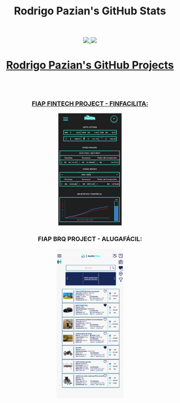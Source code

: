 <h1 align="center">
   Rodrigo Pazian's GitHub Stats
</h1>
<br><br>
<div align="center">
  <a href="https://github.com/rodrigopazian/github-readme-stats">
  <img height="180em" src="https://github-readme-stats.vercel.app/api?username=rodrigopazian&theme=cobalt&show_icons=true"/>
  <img height="180em" src="https://github-readme-stats.vercel.app/api/top-langs/?username=rodrigopazian&layout=compact&langs_count=16&theme=cobalt"/>  
</div>

<h1 align="center">
  Rodrigo Pazian's GitHub Projects
</h1>
<br><br>

<h3 align="center">FIAP FINTECH PROJECT - FINFACILITA:</h3>

<p align="center"><a href="https://github.com/rodrigopazian/Projeto-FIAP-Fintech-99583"><img src="images/Finfacilita.png" height="300px"></a></p>



<h3 align="center">FIAP BRQ PROJECT - ALUGAFÁCIL:</h3>


<p align="center"><a href="https://github.com/rodrigopazian/Challenge-BRQ-FIAP-AlugaFacil"><img src="images/Alugafacil.png" height="400px"></a></p>




